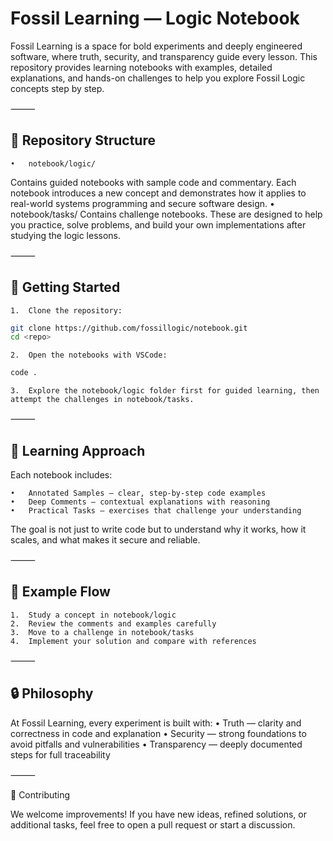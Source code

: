 # Fossil Learning — Logic Notebook

Fossil Learning is a space for bold experiments and deeply engineered software, where truth, security, and transparency guide every lesson.
This repository provides learning notebooks with examples, detailed explanations, and hands-on challenges to help you explore Fossil Logic concepts step by step.

⸻

## 📂 Repository Structure
	•	notebook/logic/
Contains guided notebooks with sample code and commentary. Each notebook introduces a new concept and demonstrates how it applies to real-world systems programming and secure software design.
	•	notebook/tasks/
Contains challenge notebooks. These are designed to help you practice, solve problems, and build your own implementations after studying the logic lessons.

⸻

## 🚀 Getting Started
	1.	Clone the repository:

```zsh
git clone https://github.com/fossillogic/notebook.git
cd <repo>
```

	2.	Open the notebooks with VSCode:

```zsh
code .
```

	3.	Explore the notebook/logic folder first for guided learning, then attempt the challenges in notebook/tasks.

⸻

## 🎯 Learning Approach

Each notebook includes:

	•	Annotated Samples — clear, step-by-step code examples
	•	Deep Comments — contextual explanations with reasoning
	•	Practical Tasks — exercises that challenge your understanding

The goal is not just to write code but to understand why it works, how it scales, and what makes it secure and reliable.

⸻

## 🧩 Example Flow

	1.	Study a concept in notebook/logic
	2.	Review the comments and examples carefully
	3.	Move to a challenge in notebook/tasks
	4.	Implement your solution and compare with references

⸻

## 🔒 Philosophy

At Fossil Learning, every experiment is built with:
	•	Truth — clarity and correctness in code and explanation
	•	Security — strong foundations to avoid pitfalls and vulnerabilities
	•	Transparency — deeply documented steps for full traceability

⸻

🤝 Contributing

We welcome improvements! If you have new ideas, refined solutions, or additional tasks, feel free to open a pull request or start a discussion.
